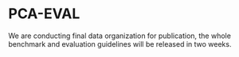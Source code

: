 # PCA-EVAL

We are conducting final data organization for publication, the whole benchmark and evaluation guidelines will be released in two weeks.
